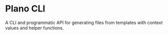 # Plano CLI

A CLI and programmatic API for generating files from templates with context values and helper functions.
